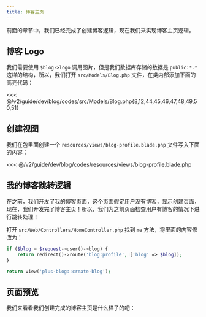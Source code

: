 ```yaml
---
title: 博客主页
---
```


前面的章节中，我们已经完成了创建博客逻辑，现在我们来实现博客主页逻辑。

## 博客 Logo

我们需要使用 `$blog->logo` 调用图片，但是我们数据库存储的数据是 `public:*.*` 这样的结构，所以，我们打开 `src/Models/Blog.php` 文件，在类内部添加下面的高亮代码：

<<< @/v2/guide/dev/blog/codes/src/Models/Blog.php{8,12,44,45,46,47,48,49,50,51}

## 创建视图

我们在包里面创建一个 `resources/views/blog-profile.blade.php` 文件写入下面的内容：

<<< @/v2/guide/dev/blog/codes/resources/views/blog-profile.blade.php

## 我的博客跳转逻辑

在之前，我们开发了我的博客页面，这个页面假定用户没有博客，显示创建页面，现在，我们开发完了博客主页！所以，我们为之前页面检查用户有博客的情况下进行跳转处理！

打开 `src/Web/Controllers/HomeController.php` 找到 `me` 方法，将里面的内容修改为：

```php
if ($blog = $request->user()->blog) {
    return redirect()->route('blog:profile', ['blog' => $blog]);
}

return view('plus-blog::create-blog');
```

## 页面预览

我们来看看我们创建完成的博客主页是什么样子的吧：

<img :src="$withBase('/assets/img/v2/guide/dev/blog/blog-profile-view.png')" />
